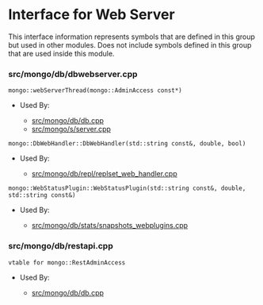 
# Interface for Web Server
This interface information represents symbols that are defined in this group but used in other modules.  Does not include symbols defined in this group that are used inside this module.

### src/mongo/db/dbwebserver.cpp

<div></div>

    mongo::webServerThread(mongo::AdminAccess const*)

- Used By:

    - [src/mongo/db/db.cpp](../../../../process\_management/mongos\_and\_mongod\_mains)
    - [src/mongo/s/server.cpp](../../../../process\_management/mongos\_and\_mongod\_mains)

<div></div>

    mongo::DbWebHandler::DbWebHandler(std::string const&, double, bool)

- Used By:

    - [src/mongo/db/repl/replset\_web\_handler.cpp](../../../../replication/replication\_web\_interface)

<div></div>

    mongo::WebStatusPlugin::WebStatusPlugin(std::string const&, double, std::string const&)

- Used By:

    - [src/mongo/db/stats/snapshots\_webplugins.cpp](../../../../utilities/utilities)

### src/mongo/db/restapi.cpp

<div></div>

    vtable for mongo::RestAdminAccess

- Used By:

    - [src/mongo/db/db.cpp](../../../../process\_management/mongos\_and\_mongod\_mains)
